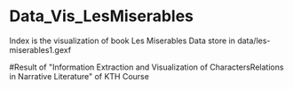 # Data_Vis_LesMiserables
Index is the visualization of book Les Miserables
Data store in data/les-miserables1.gexf

#Result of "Information Extraction and Visualization of CharactersRelations in Narrative Literature" of KTH Course <II2202 TIVNM HT20-2 Research Methodology and Scientific Writing>
